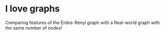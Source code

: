 # I love graphs
Comparing features of the Erdos-Renyi graph with a Real-world graph with the same number of nodes!
